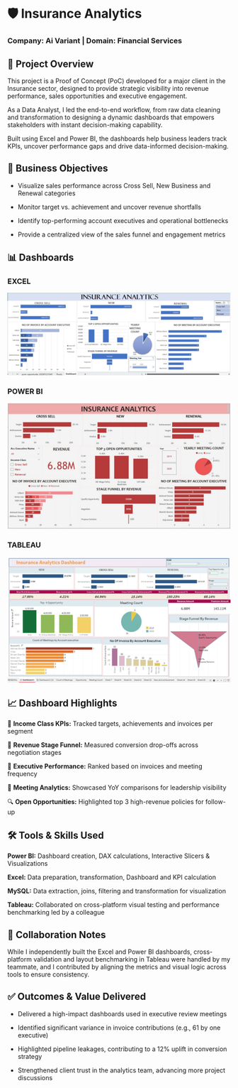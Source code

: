 # 🛡️ Insurance Analytics
### Company: Ai Variant | Domain: Financial Services

## 📌 Project Overview
This project is a Proof of Concept (PoC) developed for a major client in the Insurance sector, designed to provide strategic visibility into revenue performance, sales opportunities and executive engagement.

As a Data Analyst, I led the end-to-end workflow, from raw data cleaning and transformation to designing a dynamic dashboards that empowers stakeholders with instant decision-making capability.

Built using Excel and Power BI, the dashboards help business leaders track KPIs, uncover performance gaps and drive data-informed decision-making.

## 🎯 Business Objectives
* Visualize sales performance across Cross Sell, New Business and Renewal categories

* Monitor target vs. achievement and uncover revenue shortfalls

* Identify top-performing account executives and operational bottlenecks

* Provide a centralized view of the sales funnel and engagement metrics

## 📊 Dashboards

### EXCEL
![image](https://github.com/MallikaUppuganti/Ai_Variant_Insurance_Analytics_POC/blob/main/Insurance%20Analytics_POC_Excel.jpg)


### POWER BI
![image](https://github.com/MallikaUppuganti/Ai_Variant_Insurance_Analytics_POC/blob/main/Insurance%20Analytics_POC_PowerBI.jpg)


### TABLEAU
![image](https://github.com/MallikaUppuganti/Ai_Variant_Insurance_Analytics_POC/blob/main/Insurance%20Analytics_POC_Tableau.jpg)

## 📈 Dashboard Highlights
💼 **Income Class KPIs:** Tracked targets, achievements and invoices per segment

🔻 **Revenue Stage Funnel:** Measured conversion drop-offs across negotiation stages

👥 **Executive Performance:** Ranked based on invoices and meeting frequency

📅 **Meeting Analytics:** Showcased YoY comparisons for leadership visibility

🔍 **Open Opportunities:** Highlighted top 3 high-revenue policies for follow-up


## 🛠️ Tools & Skills Used
**Power BI:** Dashboard creation, DAX calculations, Interactive Slicers & Visualizations

**Excel:** Data preparation, transformation, Dashboard and KPI calculation

**MySQL:** Data extraction, joins, filtering and transformation for visualization

**Tableau:** Collaborated on cross-platform visual testing and performance benchmarking led by a colleague

## 🤝 Collaboration Notes
While I independently built the Excel and Power BI dashboards, cross-platform validation and layout benchmarking in Tableau were handled by my teammate, and I contributed by aligning the metrics and visual logic across tools to ensure consistency.

## ✅ Outcomes & Value Delivered
* Delivered a high-impact dashboards used in executive review meetings

* Identified significant variance in invoice contributions (e.g., 61 by one executive)

* Highlighted pipeline leakages, contributing to a 12% uplift in conversion strategy

* Strengthened client trust in the analytics team, advancing more project discussions


